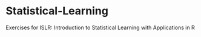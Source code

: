 # Statistical-Learning

Exercises for ISLR: Introduction to Statistical Learning with Applications in R
